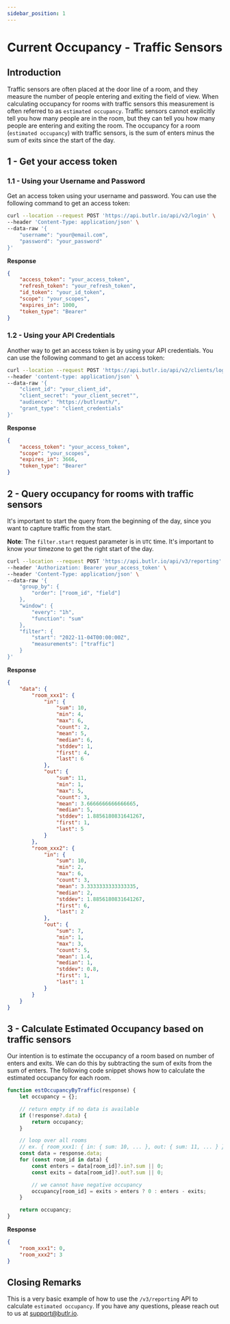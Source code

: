 ```yaml
---
sidebar_position: 1
---
```


# Current Occupancy - Traffic Sensors
## Introduction
Traffic sensors are often placed at the door line of a room, and they measure the number of people entering and exiting the field of view. When calculating occupancy for rooms with traffic sensors this measurement is often referred to as `estimated occupancy`. Traffic sensors cannot explicitly tell you how many people are in the room, but they can tell you how many people are entering and exiting the room. The occupancy for a room (`estimated occupancy`) with traffic sensors, is the sum of enters minus the sum of exits since the start of the day.

## 1 - Get your access token
### 1.1 - Using your Username and Password
Get an access token using your username and password.  You can use the following command to get an access token:
```bash
curl --location --request POST 'https://api.butlr.io/api/v2/login' \
--header 'Content-Type: application/json' \
--data-raw '{
    "username": "your@email.com",
    "password": "your_password"
}'
```
**Response**
```json
{
    "access_token": "your_access_token",
    "refresh_token": "your_refresh_token",
    "id_token": "your_id_token",
    "scope": "your_scopes",
    "expires_in": 1000,
    "token_type": "Bearer"
}
```

### 1.2 - Using your API Credentials
Another way to get an access token is by using your API credentials.  You can use the following command to get an access token:
```bash
curl --location --request POST 'https://api.butlr.io/api/v2/clients/login' \
--header 'content-type: application/json' \
--data-raw '{
    "client_id": "your_client_id",
    "client_secret": "your_client_secret"",
    "audience": "https://butlrauth/",
    "grant_type": "client_credentials"
}'
```
**Response**
```json
{
    "access_token": "your_access_token",
    "scope": "your_scopes",
    "expires_in": 3666,
    "token_type": "Bearer"
}
```

## 2 - Query occupancy for rooms with traffic sensors
It's important to start the query from the beginning of the day, since you want to capture traffic from the start. 

**Note**: The `filter.start` request parameter is in `UTC` time.  It's important to know your timezone to get the right start of the day.
```bash
curl --location --request POST 'https://api.butlr.io/api/v3/reporting' \
--header 'Authorization: Bearer your_access_token' \
--header 'Content-Type: application/json' \
--data-raw '{
    "group_by": {
        "order": ["room_id", "field"]
    },
    "window": {
        "every": "1h",
        "function": "sum"
    },
    "filter": {
        "start": "2022-11-04T00:00:00Z",
        "measurements": ["traffic"]
    }
}'
```
**Response**
```json
{
	"data": {
		"room_xxx1": {
			"in": {
				"sum": 10,
				"min": 4,
				"max": 6,
				"count": 2,
				"mean": 5,
				"median": 6,
				"stddev": 1,
				"first": 4,
				"last": 6
			},
			"out": {
				"sum": 11,
				"min": 1,
				"max": 5,
				"count": 3,
				"mean": 3.6666666666666665,
				"median": 5,
				"stddev": 1.8856180831641267,
				"first": 1,
				"last": 5
			}
		},
		"room_xxx2": {
			"in": {
				"sum": 10,
				"min": 2,
				"max": 6,
				"count": 3,
				"mean": 3.3333333333333335,
				"median": 2,
				"stddev": 1.8856180831641267,
				"first": 6,
				"last": 2
			},
			"out": {
				"sum": 7,
				"min": 1,
				"max": 3,
				"count": 5,
				"mean": 1.4,
				"median": 1,
				"stddev": 0.8,
				"first": 1,
				"last": 1
			}
		}
	}
}
```
## 3 - Calculate Estimated Occupancy based on traffic sensors
Our intention is to estimate the occupancy of a room based on number of enters and exits.  We can do this by subtracting the sum of exits from the sum of enters. The following code snippet shows how to calculate the estimated occupancy for each room.
```javascript
function estOccupancyByTraffic(response) {
    let occupancy = {};

    // return empty if no data is available
    if (!response?.data) {
        return occupancy;
    }

    // loop over all rooms
    // ex. { room_xxx1: { in: { sum: 10, ... }, out: { sum: 11, ... } }, room_xxx2: { in: { sum: 10, ... }, out: { sum: 7, ... } } }
    const data = response.data;
    for (const room_id in data) {
        const enters = data[room_id]?.in?.sum || 0;
        const exits = data[room_id]?.out?.sum || 0;

        // we cannot have negative occupancy
        occupancy[room_id] = exits > enters ? 0 : enters - exits;
    }

    return occupancy;
}
```
**Response**
```json
{
    "room_xxx1": 0,
    "room_xxx2": 3
}
```
## Closing Remarks
This is a very basic example of how to use the `/v3/reporting` API to calculate `estimated occupancy`. If you have any questions, please reach out to us at support@butlr.io.